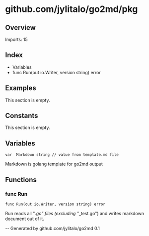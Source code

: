 # github.com/jylitalo/go2md/pkg

## Overview

Imports: 15

## Index
- Variables
- func Run(out io.Writer, version string) error

## Examples

This section is empty.

## Constants

This section is empty.

## Variables

```golang
var  Markdown string // value from template.md file
```
Markdown is golang template for go2md output


## Functions

### func Run

```golang
func Run(out io.Writer, version string) error
```
Run reads all "*.go" files (excluding "*_test.go") and writes markdown document out of it.


--
Generated by github.com/jylitalo/go2md 0.1
